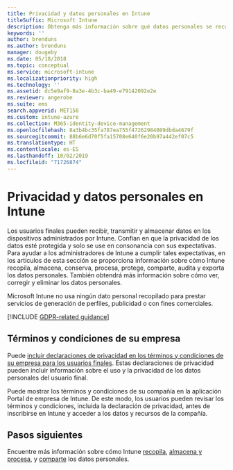 ```yaml
---
title: Privacidad y datos personales en Intune
titleSuffix: Microsoft Intune
description: Obtenga más información sobre qué datos personales se recopilan y procesan en Intune.
keywords: ''
author: brenduns
ms.author: brenduns
manager: dougeby
ms.date: 05/18/2018
ms.topic: conceptual
ms.service: microsoft-intune
ms.localizationpriority: high
ms.technology: ''
ms.assetid: dc5e9af9-8a3e-4b3c-ba49-e79142092e2e
ms.reviewer: angerobe
ms.suite: ems
search.appverid: MET150
ms.custom: intune-azure
ms.collection: M365-identity-device-management
ms.openlocfilehash: 8a3b4bc35fa787ea755f47262984089dbda4679f
ms.sourcegitcommit: 88b6e6d70f5fa15708e640f6e20b97a442ef07c5
ms.translationtype: HT
ms.contentlocale: es-ES
ms.lasthandoff: 10/02/2019
ms.locfileid: "71726874"
---
```

# <a name="privacy-and-personal-data-in-intune"></a>Privacidad y datos personales en Intune

Los usuarios finales pueden recibir, transmitir y almacenar datos en los dispositivos administrados por Intune. Confían en que la privacidad de los datos esté protegida y solo se use en consonancia con sus expectativas. Para ayudar a los administradores de Intune a cumplir tales expectativas, en los artículos de esta sección se proporciona información sobre cómo Intune recopila, almacena, conserva, procesa, protege, comparte, audita y exporta los datos personales. También obtendrá más información sobre cómo ver, corregir y eliminar los datos personales.

Microsoft Intune no usa ningún dato personal recopilado para prestar servicios de generación de perfiles, publicidad o con fines comerciales.

[!INCLUDE [GDPR-related guidance](../includes/gdpr-dsr-and-stp-note.md)]

## <a name="your-company-terms-and-conditions"></a>Términos y condiciones de su empresa

Puede [incluir declaraciones de privacidad en los términos y condiciones de su empresa para los usuarios finales](../apps/company-portal-app.md). Estas declaraciones de privacidad pueden incluir información sobre el uso y la privacidad de los datos personales del usuario final.

Puede mostrar los términos y condiciones de su compañía en la aplicación Portal de empresa de Intune. De este modo, los usuarios pueden revisar los términos y condiciones, incluida la declaración de privacidad, antes de inscribirse en Intune y acceder a los datos y recursos de la compañía.

## <a name="next-steps"></a>Pasos siguientes

Encuentre más información sobre cómo Intune [recopila](privacy-data-collect.md), [almacena y procesa](privacy-data-store-process.md), y [comparte](privacy-data-secure-share.md) los datos personales. 
